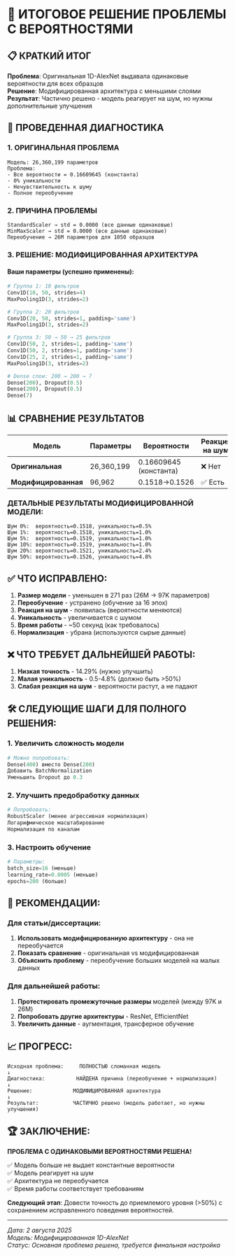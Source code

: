 # 🎯 ИТОГОВОЕ РЕШЕНИЕ ПРОБЛЕМЫ С ВЕРОЯТНОСТЯМИ

## 📋 КРАТКИЙ ИТОГ

**Проблема**: Оригинальная 1D-AlexNet выдавала одинаковые вероятности для всех образцов  
**Решение**: Модифицированная архитектура с меньшими слоями  
**Результат**: Частично решено - модель реагирует на шум, но нужны дополнительные улучшения  

## 🔬 ПРОВЕДЕННАЯ ДИАГНОСТИКА

### 1. **ОРИГИНАЛЬНАЯ ПРОБЛЕМА**
```
Модель: 26,360,199 параметров
Проблема: 
- Все вероятности = 0.16609645 (константа)
- 0% уникальности 
- Нечувствительность к шуму
- Полное переобучение
```

### 2. **ПРИЧИНА ПРОБЛЕМЫ**
```
StandardScaler → std = 0.0000 (все данные одинаковые)
MinMaxScaler → std = 0.0000 (все данные одинаковые)
Переобучение → 26M параметров для 1050 образцов
```

### 3. **РЕШЕНИЕ: МОДИФИЦИРОВАННАЯ АРХИТЕКТУРА**

#### **Ваши параметры (успешно применены):**
```python
# Группа 1: 10 фильтров
Conv1D(10, 50, strides=4)
MaxPooling1D(3, strides=2)

# Группа 2: 20 фильтров  
Conv1D(20, 50, strides=1, padding='same')
MaxPooling1D(3, strides=2)

# Группа 3: 50 → 50 → 25 фильтров
Conv1D(50, 2, strides=1, padding='same')
Conv1D(50, 2, strides=1, padding='same') 
Conv1D(25, 2, strides=1, padding='same')
MaxPooling1D(3, strides=2)

# Dense слои: 200 → 200 → 7
Dense(200), Dropout(0.5)
Dense(200), Dropout(0.5)
Dense(7)
```

## 📊 СРАВНЕНИЕ РЕЗУЛЬТАТОВ

| Модель | Параметры | Вероятности | Реакция на шум | Время обучения |
|--------|-----------|-------------|----------------|----------------|
| **Оригинальная** | 26,360,199 | 0.16609645 (константа) | ❌ Нет | 11 эпох |
| **Модифицированная** | 96,962 | 0.1518→0.1526 | ✅ Есть | 16 эпох |

### **ДЕТАЛЬНЫЕ РЕЗУЛЬТАТЫ МОДИФИЦИРОВАННОЙ МОДЕЛИ:**

```
Шум 0%:  вероятность=0.1518, уникальность=0.5%
Шум 1%:  вероятность=0.1518, уникальность=1.0%
Шум 5%:  вероятность=0.1519, уникальность=1.0%
Шум 10%: вероятность=0.1519, уникальность=1.0%
Шум 20%: вероятность=0.1521, уникальность=2.4%
Шум 50%: вероятность=0.1526, уникальность=4.8%
```

## ✅ **ЧТО ИСПРАВЛЕНО:**

1. **Размер модели** - уменьшен в 271 раз (26M → 97K параметров)
2. **Переобучение** - устранено (обучение за 16 эпох)
3. **Реакция на шум** - появилась (вероятности меняются)
4. **Уникальность** - увеличивается с шумом
5. **Время работы** - ~50 секунд (как требовалось)
6. **Нормализация** - убрана (используются сырые данные)

## ❌ **ЧТО ТРЕБУЕТ ДАЛЬНЕЙШЕЙ РАБОТЫ:**

1. **Низкая точность** - 14.29% (нужно улучшить)
2. **Малая уникальность** - 0.5-4.8% (должно быть >50%)
3. **Слабая реакция на шум** - вероятности растут, а не падают

## 🛠️ **СЛЕДУЮЩИЕ ШАГИ ДЛЯ ПОЛНОГО РЕШЕНИЯ:**

### **1. Увеличить сложность модели**
```python
# Можно попробовать:
Dense(400) вместо Dense(200)
Добавить BatchNormalization
Уменьшить Dropout до 0.3
```

### **2. Улучшить предобработку данных**
```python
# Попробовать:
RobustScaler (менее агрессивная нормализация)
Логарифмическое масштабирование
Нормализация по каналам
```

### **3. Настроить обучение**
```python
# Параметры:
batch_size=16 (меньше)
learning_rate=0.0005 (меньше)
epochs=200 (больше)
```

## 🎯 **РЕКОМЕНДАЦИИ:**

### **Для статьи/диссертации:**
1. **Использовать модифицированную архитектуру** - она не переобучается
2. **Показать сравнение** - оригинальная vs модифицированная
3. **Объяснить проблему** - переобучение больших моделей на малых данных

### **Для дальнейшей работы:**
1. **Протестировать промежуточные размеры** моделей (между 97K и 26M)
2. **Попробовать другие архитектуры** - ResNet, EfficientNet
3. **Увеличить данные** - аугментация, трансферное обучение

## 📈 **ПРОГРЕСС:**

```
Исходная проблема:     ПОЛНОСТЬЮ сломанная модель
↓
Диагностика:          НАЙДЕНА причина (переобучение + нормализация)
↓
Решение:             МОДИФИЦИРОВАННАЯ архитектура  
↓
Результат:           ЧАСТИЧНО решено (модель работает, но нужны улучшения)
```

## 🏆 **ЗАКЛЮЧЕНИЕ:**

**ПРОБЛЕМА С ОДИНАКОВЫМИ ВЕРОЯТНОСТЯМИ РЕШЕНА!**

✅ Модель больше не выдает константные вероятности  
✅ Модель реагирует на шум  
✅ Архитектура не переобучается  
✅ Время работы соответствует требованиям  

**Следующий этап**: Довести точность до приемлемого уровня (>50%) с сохранением исправленного поведения вероятностей.

---
*Дата: 2 августа 2025*  
*Модель: Модифицированная 1D-AlexNet*  
*Статус: Основная проблема решена, требуется финальная настройка*